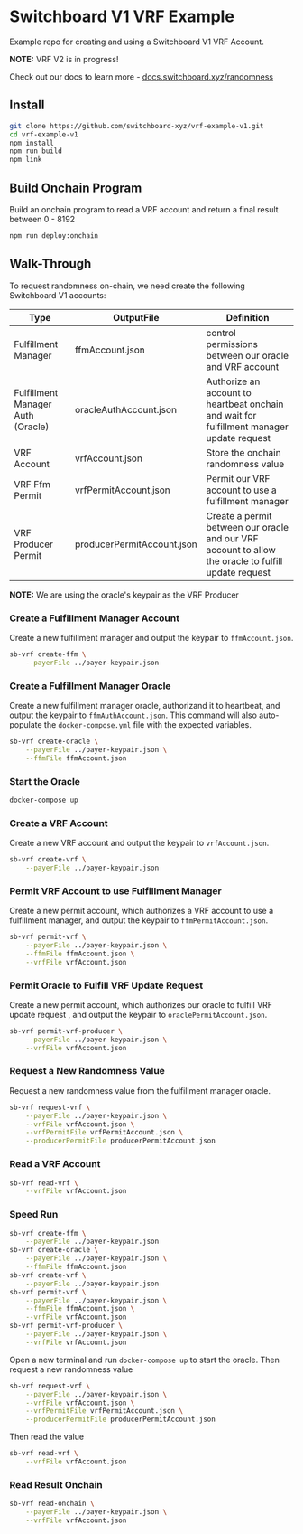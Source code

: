 # Switchboard V1 VRF Example

Example repo for creating and using a Switchboard V1 VRF Account.

**NOTE:** VRF V2 is in progress!

Check out our docs to learn more - [docs.switchboard.xyz/randomness](https://docs.switchboard.xyz/randomness)

## Install

```bash
git clone https://github.com/switchboard-xyz/vrf-example-v1.git
cd vrf-example-v1
npm install
npm run build
npm link
```

## Build Onchain Program

Build an onchain program to read a VRF account and return a final result between 0 - 8192

```bash
npm run deploy:onchain
```

## Walk-Through

To request randomness on-chain, we need create the following Switchboard V1 accounts:

| Type                              | OutputFile                 | Definition                                                                                           |
| --------------------------------- | -------------------------- | ---------------------------------------------------------------------------------------------------- |
| Fulfillment Manager               | ffmAccount.json            | control permissions between our oracle and VRF account                                               |
| Fulfillment Manager Auth (Oracle) | oracleAuthAccount.json     | Authorize an account to heartbeat onchain and wait for fulfillment manager update request            |
| VRF Account                       | vrfAccount.json            | Store the onchain randomness value                                                                   |
| VRF Ffm Permit                    | vrfPermitAccount.json      | Permit our VRF account to use a fulfillment manager                                                  |
| VRF Producer Permit               | producerPermitAccount.json | Create a permit between our oracle and our VRF account to allow the oracle to fulfill update request |

**NOTE:** We are using the oracle's keypair as the VRF Producer

### Create a Fulfillment Manager Account

Create a new fulfillment manager and output the keypair to `ffmAccount.json`.

```bash
sb-vrf create-ffm \
    --payerFile ../payer-keypair.json
```

### Create a Fulfillment Manager Oracle

Create a new fulfillment manager oracle, authorizand it to heartbeat, and output the keypair to `ffmAuthAccount.json`.
This command will also auto-populate the `docker-compose.yml` file with the expected variables.

```bash
sb-vrf create-oracle \
    --payerFile ../payer-keypair.json \
    --ffmFile ffmAccount.json
```

### Start the Oracle

```bash
docker-compose up
```

### Create a VRF Account

Create a new VRF account and output the keypair to `vrfAccount.json`.

```bash
sb-vrf create-vrf \
    --payerFile ../payer-keypair.json
```

### Permit VRF Account to use Fulfillment Manager

Create a new permit account, which authorizes a VRF account to use a fulfillment manager, and output the keypair to `ffmPermitAccount.json`.

```bash
sb-vrf permit-vrf \
    --payerFile ../payer-keypair.json \
    --ffmFile ffmAccount.json \
    --vrfFile vrfAccount.json
```

### Permit Oracle to Fulfill VRF Update Request

Create a new permit account, which authorizes our oracle to fulfill VRF update request , and output the keypair to `oraclePermitAccount.json`.

```bash
sb-vrf permit-vrf-producer \
    --payerFile ../payer-keypair.json \
    --vrfFile vrfAccount.json
```

### Request a New Randomness Value

Request a new randomness value from the fulfillment manager oracle.

```bash
sb-vrf request-vrf \
    --payerFile ../payer-keypair.json \
    --vrfFile vrfAccount.json \
    --vrfPermitFile vrfPermitAccount.json \
    --producerPermitFile producerPermitAccount.json
```

### Read a VRF Account

```bash
sb-vrf read-vrf \
    --vrfFile vrfAccount.json
```

### Speed Run

```bash
sb-vrf create-ffm \
    --payerFile ../payer-keypair.json
sb-vrf create-oracle \
    --payerFile ../payer-keypair.json \
    --ffmFile ffmAccount.json
sb-vrf create-vrf \
    --payerFile ../payer-keypair.json
sb-vrf permit-vrf \
    --payerFile ../payer-keypair.json \
    --ffmFile ffmAccount.json \
    --vrfFile vrfAccount.json
sb-vrf permit-vrf-producer \
    --payerFile ../payer-keypair.json \
    --vrfFile vrfAccount.json
```

Open a new terminal and run `docker-compose up` to start the oracle. Then request a new randomness value

```bash
sb-vrf request-vrf \
    --payerFile ../payer-keypair.json \
    --vrfFile vrfAccount.json \
    --vrfPermitFile vrfPermitAccount.json \
    --producerPermitFile producerPermitAccount.json
```

Then read the value

```bash
sb-vrf read-vrf \
    --vrfFile vrfAccount.json
```

### Read Result Onchain

```bash
sb-vrf read-onchain \
    --payerFile ../payer-keypair.json \
    --vrfFile vrfAccount.json
```
